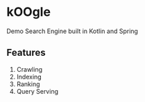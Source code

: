# kOOgle

Demo Search Engine built in Kotlin and Spring

## Features

1. Crawling
2. Indexing
3. Ranking
4. Query Serving